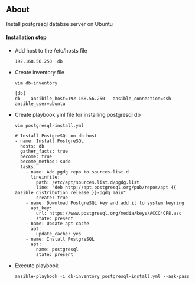 ## About
Install postgresql databse server on Ubuntu

#### Installation step
- Add host to the /etc/hosts file
  ```
  192.168.56.250  db
  ```
- Create inventory file
  ```
  vim db-inventory
  ```
  ```
  [db]
  db	ansibile_host=192.168.56.250   ansible_connection=ssh  ansible_user=ubuntu
  ```
- Create playbook yml file for installing postgresql db
  ```
  vim postgresql-install.yml
  ```
  ```
  # Install PostgreSQL on db host
  - name: Install PostgreSQL
    hosts: db
    gather_facts: true
    become: true
    become_method: sudo
    tasks:
      - name: Add pgdg repo to sources.list.d
        lineinfile:
          path: /etc/apt/sources.list.d/pgdg.list
          line: "deb http://apt.postgresql.org/pub/repos/apt {{ ansible_distribution_release }}-pgdg main"
          create: true
      - name: Download PostgreSQL key and add it to system keyring
        apt_key:
          url: https://www.postgresql.org/media/keys/ACCC4CF8.asc
          state: present
      - name: Update apt cache
        apt:
          update_cache: yes
      - name: Install PostgreSQL
        apt:
          name: postgresql
          state: present
  ```
- Execute playbook
  ```
  ansible-playbook -i db-inventory postgresql-install.yml --ask-pass
  ```

